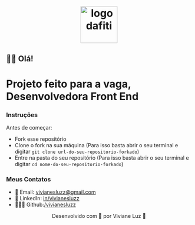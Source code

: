 <h1 align="center">
  <img src="https://empbraatsstorage.blob.core.windows.net/atslogos/9e82490a-b46a-4cea-9de0-ad35ba79778e_4.png" alt="logo dafiti" width="100">
</h1>

## ✋🏾 Olá!

# Projeto feito para a vaga, Desenvolvedora Front End 




### Instruções

Antes de começar:

- Fork esse repositório
- Clone o fork na sua máquina (Para isso basta abrir o seu terminal e digitar `git clone url-do-seu-repositorio-forkado`)
- Entre na pasta do seu repositório (Para isso basta abrir o seu terminal e digitar `cd nome-do-seu-repositorio-forkado`)




### Meus Contatos

- 💌 Email: vivianesluzz@gmail.com
- 💼 LinkedIn: [in/vivianesluzz](https://www.linkedin.com/in/vivianesluzz/)
- 👩🏽‍💻 Github:[/vivianesluzz](https://github.com/vivianesluzz)




<p align="center">
  Desenvolvido com &#128156 por Viviane Luz 🚀
</p>
